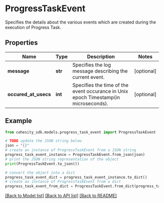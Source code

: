 # ProgressTaskEvent

Specifies the details about the various events which are created during the execution of Progress Task.

## Properties

Name | Type | Description | Notes
------------ | ------------- | ------------- | -------------
**message** | **str** | Specifies the log message describing the current event. | [optional] 
**occured_at_usecs** | **int** | Specifies the time of the event occurance in Unix epoch Timestamp(in microseconds). | [optional] 

## Example

```python
from cohesity_sdk.models.progress_task_event import ProgressTaskEvent

# TODO update the JSON string below
json = "{}"
# create an instance of ProgressTaskEvent from a JSON string
progress_task_event_instance = ProgressTaskEvent.from_json(json)
# print the JSON string representation of the object
print(ProgressTaskEvent.to_json())

# convert the object into a dict
progress_task_event_dict = progress_task_event_instance.to_dict()
# create an instance of ProgressTaskEvent from a dict
progress_task_event_from_dict = ProgressTaskEvent.from_dict(progress_task_event_dict)
```
[[Back to Model list]](../README.md#documentation-for-models) [[Back to API list]](../README.md#documentation-for-api-endpoints) [[Back to README]](../README.md)


